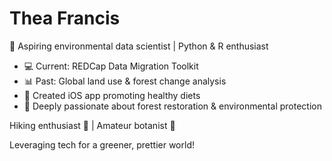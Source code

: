 # Thea Francis

🌱 Aspiring environmental data scientist | Python & R enthusiast
- 💻 Current: REDCap Data Migration Toolkit
- 📊 Past: Global land use & forest change analysis
- 🍏 Created iOS app promoting healthy diets
- 🌳 Deeply passionate about forest restoration & environmental protection

Hiking enthusiast 🥾 | Amateur botanist 🌿

Leveraging tech for a greener, prettier world!

